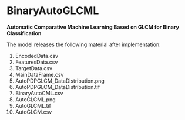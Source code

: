 # BinaryAutoGLCML
**Automatic Comparative Machine Learning Based on GLCM for Binary Classification**

The model releases the following material after implementation:

1. EncodedData.csv
2. FeaturesData.csv
3. TargetData.csv
4. MainDataFrame.csv
5. AutoPDPGLCM_DataDistribution.png
6. AutoPDPGLCM_DataDistribution.tif
7. BinaryAutoCML.csv
8. AutoGLCML.png
9. AutoGLCML.tif
10. AutoGLCM.csv

